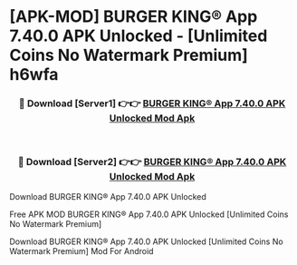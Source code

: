 # [APK-MOD] BURGER KING® App 7.40.0 APK Unlocked - [Unlimited Coins No Watermark Premium] h6wfa



<div align="center">
<h3>🔴 Download [Server1] 👉👉 <a href="https://momento.my/?title=BURGER_KING®_App_7.40.0_APK_Unlocked">BURGER KING® App 7.40.0 APK Unlocked Mod Apk</a></h3><br>

<h3>🔴 Download [Server2] 👉👉 <a href="https://momento.my/?title=BURGER_KING®_App_7.40.0_APK_Unlocked">BURGER KING® App 7.40.0 APK Unlocked Mod Apk</a></h3>
</div>



Download BURGER KING® App 7.40.0 APK Unlocked 

Free APK MOD BURGER KING® App 7.40.0 APK Unlocked [Unlimited Coins No Watermark Premium]

Download BURGER KING® App 7.40.0 APK Unlocked [Unlimited Coins No Watermark Premium] Mod For Android
